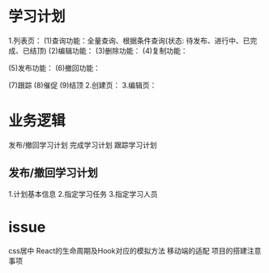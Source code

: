 # 学习计划
1.列表页：
  (1)查询功能：全量查询、根据条件查询(状态: 待发布、进行中、已完成、已结顶)
  (2)编辑功能：
  (3)删除功能：
  (4)复制功能：

  (5)发布功能：
  (6)撤回功能：

  (7)跟踪
  (8)催促
  (9)结顶
2.创建页：
3.编辑页：

# 业务逻辑
发布/撤回学习计划
完成学习计划
跟踪学习计划

## 发布/撤回学习计划
1.计划基本信息
2.指定学习任务
3.指定学习人员

# issue
css居中
React的生命周期及Hook对应的模拟方法
移动端的适配
项目的搭建注意事项





